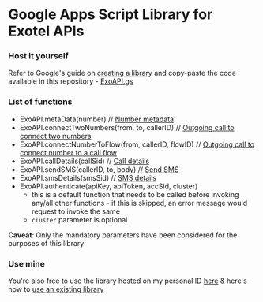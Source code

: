 # Google Apps Script Library for Exotel APIs

### Host it yourself

Refer to Google's guide on [creating a library](https://developers.google.com/apps-script/guides/libraries#creating_a_library) and copy-paste the code available in this repository - [ExoAPI.gs](/ExoAPI.gs)

### List of functions

- ExoAPI.metaData(number) // [Number metadata](https://developer.exotel.com/api/#metadata-phone)
- ExoAPI.connectTwoNumbers(from, to, callerID) // [Outgoing call to connect two numbers](https://developer.exotel.com/api/#call-agent)
- ExoAPI.connectNumberToFlow(from, callerID, flowID) // [Outgoing call to connect number to a call flow](https://developer.exotel.com/api/#call-customer)
- ExoAPI.callDetails(callSid) // [Call details](https://developer.exotel.com/api/#call-details)
- ExoAPI.sendSMS(callerID, to, body) // [Send SMS](https://developer.exotel.com/api/#send-sms)
- ExoAPI.smsDetails(smsSid) // [SMS details](https://developer.exotel.com/api/#sms-details)
- ExoAPI.authenticate(apiKey, apiToken, accSid, cluster)
  - this is a default function that needs to be called before invoking any/all other functions - if this is skipped, an error message would request to invoke the same
  - `cluster` parameter is optional

**Caveat**: Only the mandatory parameters have been considered for the purposes of this library

### Use mine

You're also free to use the library hosted on my personal ID [here](https://script.google.com/d/1V9cn0CSU9GnSyCebBRZ5vS-jSn2z3U6s1KkaHe4Aml2x-CAsmTNU4bp4/edit) & here's how to [use an existing library](https://developers.google.com/apps-script/guides/libraries#using_a_library)
